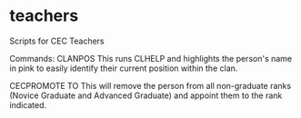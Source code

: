 # teachers
Scripts for CEC Teachers

Commands:
CLANPOS <clan shortname> <person>
  This runs CLHELP <clan> and highlights the person's name in pink to easily identify their current position within the clan.
  
CECPROMOTE <person> TO <new position>
  This will remove the person from all non-graduate ranks (Novice Graduate and Advanced Graduate) and appoint them to the rank indicated.
